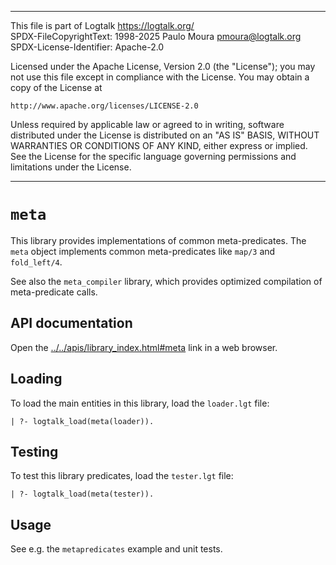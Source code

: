 ________________________________________________________________________

This file is part of Logtalk <https://logtalk.org/>  
SPDX-FileCopyrightText: 1998-2025 Paulo Moura <pmoura@logtalk.org>  
SPDX-License-Identifier: Apache-2.0

Licensed under the Apache License, Version 2.0 (the "License");
you may not use this file except in compliance with the License.
You may obtain a copy of the License at

    http://www.apache.org/licenses/LICENSE-2.0

Unless required by applicable law or agreed to in writing, software
distributed under the License is distributed on an "AS IS" BASIS,
WITHOUT WARRANTIES OR CONDITIONS OF ANY KIND, either express or implied.
See the License for the specific language governing permissions and
limitations under the License.
________________________________________________________________________


`meta`
======

This library provides implementations of common meta-predicates. The `meta`
object implements common meta-predicates like `map/3` and `fold_left/4`.

See also the `meta_compiler` library, which provides optimized compilation
of meta-predicate calls.


API documentation
-----------------

Open the [../../apis/library_index.html#meta](../../apis/library_index.html#meta)
link in a web browser.


Loading
-------

To load the main entities in this library, load the `loader.lgt` file:

	| ?- logtalk_load(meta(loader)).


Testing
-------

To test this library predicates, load the `tester.lgt` file:

	| ?- logtalk_load(meta(tester)).


Usage
-----

See e.g. the `metapredicates` example and unit tests.
